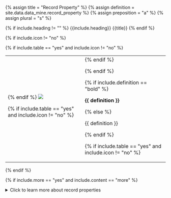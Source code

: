 <!--------------------------------------------- TITLE AND DEFINITION starts -->

{% assign title = "Record Property" %}
{% assign definition = site.data.data_mine.record_property %}
{% assign preposition = "a" %}
{% assign plural = "s" %}

<!--------------------------------------------- TITLE AND DEFINITION ends -->

{% if include.heading != "" %}
{{include.heading}} {{title}}
{% endif %}

{% if include.icon != "no" %} 

{% if include.table == "yes" and include.icon != "no" %}
<table class="definitionTable"><tr><td>
{% endif %}

<img src='images/icons/{{include.icon}}{{ title | downcase | replace: " ", "-" }}.png' />

{% if include.table == "yes" and include.icon != "no" %}
</td><td>
{% endif %}

{% endif %}

{% if include.definition == "bold" %}

<strong>{{ definition }}</strong>

{% else %}

{{ definition }}

{% endif %}

{% if include.table == "yes" and include.icon != "no" %}
</td></tr></table>
{% endif %}

{% if include.more == "yes" and include.content == "more" %}
<details class="detailsCollapsible"><summary class="nobr">Click to learn more about record properties
</summary>
{% endif %}

{% if include.content != "no" %}

<!--------------------------------------------- CONTENT starts -->

Records may have as many properties as required. 

{% include important.html content="The order in which record properties are defined around the parent record definition node is the order in which they are stored in the actual record." %}

{% include tip.html content="The first two records are usually the *begin* and *end* records, featuring the corresponding datetimes that indicate when the record starts and ends." %}

<!--------------------------------------------- CONTENT ends -->

{% endif %}

{% if include.more == "yes" and include.content != "more" %}
<details class="detailsCollapsible"><summary class="nobr">Click to learn more about record properties
</summary>
{% endif %}

{% if include.adding != "" %}

{{include.adding}} Adding {{preposition}} {{title}} Node

<!--------------------------------------------- ADDING starts -->

To add a record property, select *Add Record Property* on the bot's node menu.

<!--------------------------------------------- ADDING ends -->

{% endif %}

{% if include.configuring != "" %}

{{include.configuring}} Configuring the {{title}}

<!--------------------------------------------- CONFIGURING starts -->

Select *Configure Property* on the menu to access the configuration.

```js
{
  "codeName": "record-name",
  "isString": false,
  "isCalculated": true
}
```

* ```codeName``` is the name of the record as it is used in the bot's code. 

* ```isString``` determines if the field is a text string or if, in turn, is a numeric field. Dates are stored in the *epoch* format, which is numeric. The reason why this configuration is important is that fields that are strings need to be stored between "double quotes".

* ```isCalculated``` determines if the field is stored in the dataset or if, instead, is calculated at a later stage. A value *true* means that the record is not stored. In the case ```isCaculated``` is not defined in the configuration, it is assumed to be false.

[![Indicators-Record-Definitions-01](https://user-images.githubusercontent.com/13994516/69139160-3ce72000-0ac0-11ea-9566-a259c9ea6194.gif)](https://user-images.githubusercontent.com/13994516/69139160-3ce72000-0ac0-11ea-9566-a259c9ea6194.gif)

The image above shows a record definition with four record properties.

<!--------------------------------------------- CONFIGURING ends -->

{% endif %}

{% if include.starting != "" %}

{{include.starting}} Starting {{preposition}} {{title}}

<!--------------------------------------------- STARTING starts -->

XXXXXXXXXXXXXXXXXXXXXXXXXXXXXXXXXXXXXXXXXXXXXXXXXXXXXX

<!--------------------------------------------- STARTING ends -->

{% endif %}

{% if include.more == "yes" %}
</details>
{% endif %}